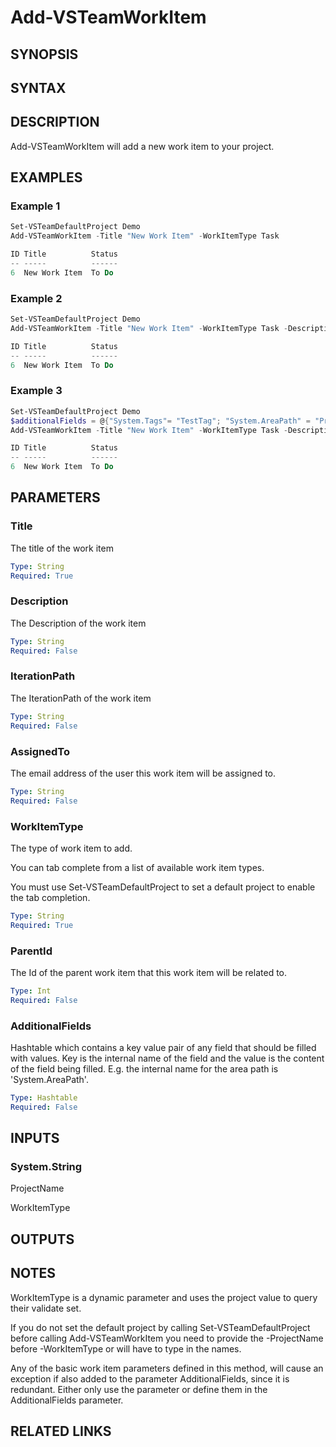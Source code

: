 <!-- #include "./common/header.md" -->

# Add-VSTeamWorkItem

## SYNOPSIS

<!-- #include "./synopsis/Add-VSTeamWorkItem.md" -->

## SYNTAX

## DESCRIPTION

Add-VSTeamWorkItem will add a new work item to your project.

## EXAMPLES

### Example 1

```powershell
Set-VSTeamDefaultProject Demo
Add-VSTeamWorkItem -Title "New Work Item" -WorkItemType Task

ID Title          Status
-- -----          ------
6  New Work Item  To Do
```

### Example 2

```powershell
Set-VSTeamDefaultProject Demo
Add-VSTeamWorkItem -Title "New Work Item" -WorkItemType Task -Description "This is a description"

ID Title          Status
-- -----          ------
6  New Work Item  To Do
```

### Example 3

```powershell
Set-VSTeamDefaultProject Demo
$additionalFields = @{"System.Tags"= "TestTag"; "System.AreaPath" = "Project\\MyPath"}
Add-VSTeamWorkItem -Title "New Work Item" -WorkItemType Task -Description "This is a description" -AdditionalFields $additionalFields

ID Title          Status
-- -----          ------
6  New Work Item  To Do
```

## PARAMETERS

### Title

The title of the work item

```yaml
Type: String
Required: True
```

### Description

The Description of the work item

```yaml
Type: String
Required: False
```

### IterationPath

The IterationPath of the work item

```yaml
Type: String
Required: False
```

### AssignedTo

The email address of the user this work item will be assigned to.

```yaml
Type: String
Required: False
```

### WorkItemType

The type of work item to add.

You can tab complete from a list of available work item types.

You must use Set-VSTeamDefaultProject to set a default project to enable the tab completion.

```yaml
Type: String
Required: True
```

### ParentId

The Id of the parent work item that this work item will be related to.

```yaml
Type: Int
Required: False
```

### AdditionalFields

Hashtable which contains a key value pair of any field that should be filled with values. Key is the internal name of the field and the value is the content of the field being filled. E.g. the internal name for the area path is 'System.AreaPath'.

```yaml
Type: Hashtable
Required: False
```

<!-- #include "./params/projectName.md" -->

## INPUTS

### System.String

ProjectName

WorkItemType

## OUTPUTS

## NOTES

WorkItemType is a dynamic parameter and uses the project value to query their validate set.

If you do not set the default project by calling Set-VSTeamDefaultProject before calling Add-VSTeamWorkItem you need to provide the -ProjectName before -WorkItemType or will have to type in the names.

Any of the basic work item parameters defined in this method, will cause an exception if also added to the parameter AdditionalFields, since it is redundant. Either only use the parameter or define them in the AdditionalFields parameter.

<!-- #include "./common/prerequisites.md" -->

## RELATED LINKS
